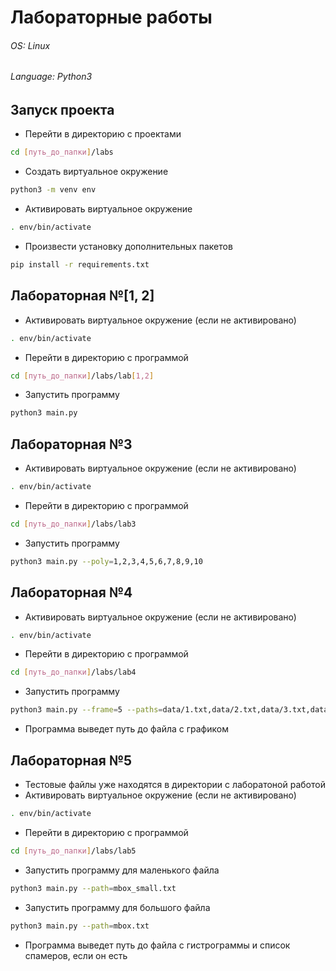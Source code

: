 # Лабораторные работы

###### OS: Linux
###### Language: Python3

## Запуск проекта

* Перейти в директорию с проектами 
```sh
cd [путь_до_папки]/labs
```
* Создать виртуальное окружение
```sh
python3 -m venv env
```
* Активировать виртуальное окружение
```sh
. env/bin/activate
```
* Произвести установку дополнительных пакетов
```sh
pip install -r requirements.txt
```
## Лабораторная №[1, 2]
* Активировать виртуальное окружение (если не активировано)
```sh
. env/bin/activate
```
* Перейти в директорию с программой
```sh
cd [путь_до_папки]/labs/lab[1,2]
```
* Запустить программу
```sh
python3 main.py
```
## Лабораторная №3
* Активировать виртуальное окружение (если не активировано)
```sh
. env/bin/activate
```
* Перейти в директорию с программой
```sh
cd [путь_до_папки]/labs/lab3
```
* Запустить программу
```sh
python3 main.py --poly=1,2,3,4,5,6,7,8,9,10
```

## Лабораторная №4
* Активировать виртуальное окружение (если не активировано)
```sh
. env/bin/activate
```
* Перейти в директорию с программой
```sh
cd [путь_до_папки]/labs/lab4
```
* Запустить программу
```sh
python3 main.py --frame=5 --paths=data/1.txt,data/2.txt,data/3.txt,data/4.txt,data/5.txt,data/6.txt,data/7.txt,data/8.txt,data/9.txt,data/10.txt,data/11.txt,data/12.txt,data/13.txt,data/14.txt,data/15.txt,data/16.txt,data/17.txt,data/18.txt,data/19.txt,data/20.txt,data/21.txt,data/22.txt,data/23.txt,https://dropmefiles.com.ua/en/d/4zELaZmS3x/02ff9da844ffbab5c01c0cd06386b958/d2ddea18f00665ce8623e36bd4e3c7c5,https://dropmefiles.com.ua/en/d/4zELaZmS3x/02ff9da844ffbab5c01c0cd06386b958/54229abfcfa5649e7003b83dd4755294
```
* Программа выведет путь до файла с графиком

## Лабораторная №5
* Тестовые файлы уже находятся в директории с лаборатоной работой
* Активировать виртуальное окружение (если не активировано)
```sh
. env/bin/activate
```
* Перейти в директорию с программой
```sh
cd [путь_до_папки]/labs/lab5
```
* Запустить программу для маленького файла
```sh
python3 main.py --path=mbox_small.txt
```
* Запустить программу для большого файла
```sh
python3 main.py --path=mbox.txt
```
* Программа выведет путь до файла с гистрограммы и список спамеров, если он есть
